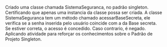 Criado uma classe chamada SistemaSeguranca, no padrão singleton. Certificando que apenas uma instancia da classe possa ser criada. A classe SistemaSeguranca tem um método chamado acessarBaseSecreta, ele verifica se a senha inserida pelo usuário coincide com a da Base secreta. Se estiver correta, o acesso é concedido. Caso contrario, é negado. Aplicando atividade para reforçar os conhecimentos sobre o Padrão de Projeto Singleton.
